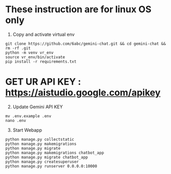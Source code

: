 # These instruction are for linux OS only 

1. Copy and activate virtual env
```
git clone https://github.com/6abc/gemini-chat.git && cd gemini-chat && rm -rf .git
python -m venv vr_env
source vr_env/bin/activate
pip install -r requirements.txt
```
# GET UR API KEY : https://aistudio.google.com/apikey
2. Update Gemini API KEY
```
mv .env.example .env
nano .env
```
3. Start Webapp
```
python manage.py collectstatic
python manage.py makemigrations
python manage.py migrate
python manage.py makemigrations chatbot_app
python manage.py migrate chatbot_app
python manage.py createsuperuser
python manage.py runserver 0.0.0.0:10000
```

